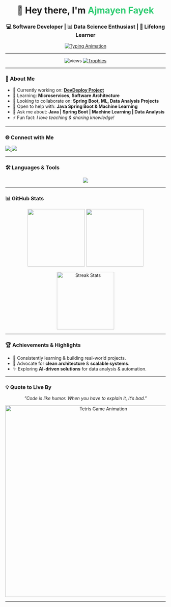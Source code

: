 <!-- Profile Header -->
<h1 align="center">👋 Hey there, I'm <span style="color:#2ecc71">Ajmayen Fayek</span></h1>
<h3 align="center">💻 Software Developer | 📊 Data Science Enthusiast | 🚀 Lifelong Learner</h3>

<!-- Animated Typing -->
<p align="center">
  <a href="https://github.com/ajmayen27">
    <img src="https://readme-typing-svg.demolab.com?font=Fira+Code&size=22&pause=1000&color=2ECC71&center=true&vCenter=true&width=600&lines=Software+Development+%7C+Data+Science;Spring+Boot+%7C+Machine+Learning;Passionate+about+Teaching+and+Collaboration" alt="Typing Animation">
  </a>
</p>

---

<!-- Badges -->
<p align="center">
  <img src="https://komarev.com/ghpvc/?username=ajmayen27&label=Profile+Views&color=blue&style=for-the-badge" alt="views" />
  <a href="https://github.com/ryo-ma/github-profile-trophy">
    <img src="https://github-profile-trophy.vercel.app/?username=ajmayen27&theme=radical&margin-w=10&margin-h=10&no-frame=true&row=1&column=7" alt="Trophies" />
  </a>
</p>

---

### 🚀 About Me
- 🔭 Currently working on: **[DevDeploy Project](https://github.com/Ajmayen27/devDeploy.git)**
- 🌱 Learning: **Microservices, Software Architecture**
- 👯 Looking to collaborate on: **Spring Boot, ML, Data Analysis Projects**
- 🤝 Open to help with: **Java Spring Boot & Machine Learning**
- 💬 Ask me about: **Java | Spring Boot | Machine Learning | Data Analysis**
- ⚡ Fun fact: *I love teaching & sharing knowledge!*

---

### 🌐 Connect with Me
<p align="left">
  <a href="https://www.linkedin.com/in/ajmayen-fayek/" target="_blank">
    <img src="https://img.shields.io/badge/LinkedIn-0A66C2?style=for-the-badge&logo=linkedin&logoColor=white" />
  </a>
  <a href="mailto:ajmayenfayek999999@gmail.com">
    <img src="https://img.shields.io/badge/Gmail-D14836?style=for-the-badge&logo=gmail&logoColor=white" />
  </a>
</p>

---

### 🛠️ Languages & Tools
<p align="center">
  <img src="https://skillicons.dev/icons?i=java,spring,python,pytorch,tensorflow,sklearn,docker,mysql,postgres,git,linux,bootstrap,html,css,postman,arduino,gcp" />
</p>

---

### 📊 GitHub Stats
<p align="center">
  <img src="https://github-readme-stats.vercel.app/api?username=ajmayen27&show_icons=true&theme=tokyonight" height="180px"/>
  <img src="https://github-readme-stats.vercel.app/api/top-langs/?username=ajmayen27&layout=compact&theme=tokyonight" height="180px"/>
</p>

<p align="center">
  <img src="https://github-readme-streak-stats.herokuapp.com/?user=ajmayen27&theme=tokyonight" alt="Streak Stats" height="180px"/>
</p>

---

### 🏆 Achievements & Highlights
- 🎯 Consistently learning & building real-world projects.
- 📢 Advocate for **clean architecture** & **scalable systems**.
- ✨ Exploring **AI-driven solutions** for data analysis & automation.  

---

### 💡 Quote to Live By
<p align="center">
  <i>"Code is like humor. When you have to explain it, it’s bad."</i>
</p>


<p align="center">
  <img src="https://media.giphy.com/media/l0HUpt2s9Pclgt9Vm/giphy.gif" width="600" alt="Tetris Game Animation"/>
</p>



---
